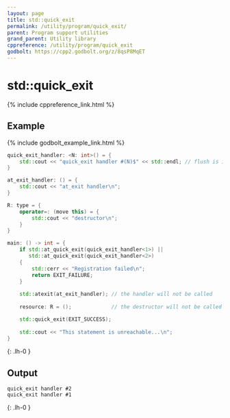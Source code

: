 ```yaml
---
layout: page
title: std::quick_exit
permalink: /utility/program/quick_exit/
parent: Program support utilities
grand_parent: Utility library
cppreference: /utility/program/quick_exit
godbolt: https://cpp2.godbolt.org/z/8qsP8MqET
---
```

# std::quick_exit

{% include cppreference_link.html %}

## Example

{% include godbolt_example_link.html %}

```cpp
quick_exit_handler: <N: int>() = {
    std::cout << "quick_exit handler #(N)$" << std::endl; // flush is intended
}

at_exit_handler: () = {
    std::cout << "at_exit handler\n";
}

R: type = {
    operator=: (move this) = {
        std::cout << "destructor\n";
    }
}

main: () -> int = {
    if std::at_quick_exit(quick_exit_handler<1>) ||
       std::at_quick_exit(quick_exit_handler<2>)
    {
        std::cerr << "Registration failed\n";
        return EXIT_FAILURE;
    }
 
    std::atexit(at_exit_handler); // the handler will not be called
 
    resource: R = ();             // the destructor will not be called

    std::quick_exit(EXIT_SUCCESS);
 
    std::cout << "This statement is unreachable...\n";
}
```
{: .lh-0 }

## Output

```
quick_exit handler #2
quick_exit handler #1
```
{: .lh-0 }